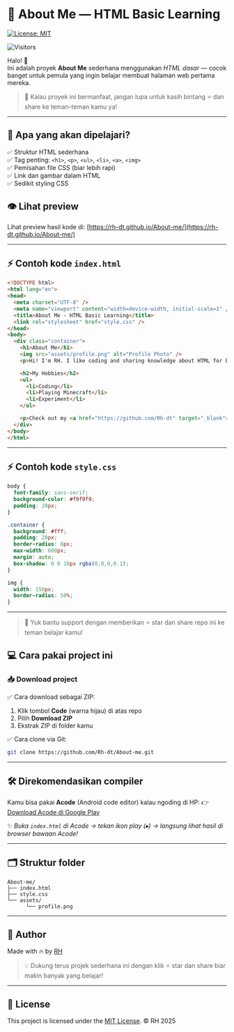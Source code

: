 # 🚀 About Me — HTML Basic Learning

[![License: MIT](https://img.shields.io/badge/License-MIT-green.svg)](LICENSE)

![Visitors](https://visitor-badge.laobi.icu/badge?page_id=Rh-dt.About-me)

Halo! 👋  
Ini adalah proyek **About Me** sederhana menggunakan _HTML dasar_ — cocok banget untuk pemula yang ingin belajar membuat halaman web pertama mereka.

> 🌟 Kalau proyek ini bermanfaat, jangan lupa untuk kasih bintang ⭐ dan share ke teman-teman kamu ya!

---

## 📌 Apa yang akan dipelajari?
✅ Struktur HTML sederhana  
✅ Tag penting: `<h1>`, `<p>`, `<ul>`, `<li>`, `<a>`, `<img>`  
✅ Pemisahan file CSS (biar lebih rapi)  
✅ Link dan gambar dalam HTML  
✅ Sedikit styling CSS  

## 👁️ Lihat preview
Lihat preview hasil kode di: [https://rh-dt.github.io/About-me/](https://rh-dt.github.io/About-me/)

---

## ⚡ Contoh kode `index.html`
```html
<!DOCTYPE html>
<html lang="en">
<head>
  <meta charset="UTF-8" />
  <meta name="viewport" content="width=device-width, initial-scale=1" />
  <title>About Me - HTML Basic Learning</title>
  <link rel="stylesheet" href="style.css" />
</head>
<body>
  <div class="container">
    <h1>About Me</h1>
    <img src="assets/profile.png" alt="Profile Photo" />
    <p>Hi! I'm RH. I like coding and sharing knowledge about HTML for beginners.</p>

    <h2>My Hobbies</h2>
    <ul>
      <li>Coding</li>
      <li>Playing Minecraft</li>
      <li>Experiment</li>
    </ul>

    <p>Check out my <a href="https://github.com/Rh-dt" target="_blank">GitHub Profile</a>!</p>
  </div>
</body>
</html>
````

---

## ⚡ Contoh kode `style.css`

```css
body {
  font-family: sans-serif;
  background-color: #f9f9f9;
  padding: 20px;
}

.container {
  background: #fff;
  padding: 20px;
  border-radius: 8px;
  max-width: 600px;
  margin: auto;
  box-shadow: 0 0 10px rgba(0,0,0,0.1);
}

img {
  width: 150px;
  border-radius: 50%;
}
```

---

> 🚀 Yuk bantu support dengan memberikan ⭐ star dan share repo ini ke teman belajar kamu!

## 💻 **Cara pakai project ini**

### 📥 Download project

✅ Cara download sebagai ZIP:

1. Klik tombol **Code** (warna hijau) di atas repo
2. Pilih **Download ZIP**
3. Ekstrak ZIP di folder kamu

✅ Cara clone via Git:

```bash
git clone https://github.com/Rh-dt/About-me.git
```

---

## 🛠 **Direkomendasikan compiler**

Kamu bisa pakai **Acode** (Android code editor) kalau ngoding di HP:
👉 [Download Acode di Google Play](https://play.google.com/store/apps/details?id=com.foxdebug.acodefree)

✨ *Buka `index.html` di Acode → tekan ikon play (▸) → langsung lihat hasil di browser bawaan Acode!*

---

## 🗂 Struktur folder

```
About-me/
├── index.html
├── style.css
└── assets/
      └── profile.png
```

---

## 👑 Author

Made with 🔥 by [RH](https://github.com/Rh-dt)

> 💡 Dukung terus projek sederhana ini dengan klik ⭐ star dan share biar makin banyak yang belajar!

---

## 📄 License

This project is licensed under the [MIT License](LICENSE). &copy; RH 2025
